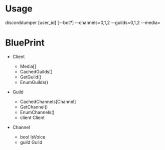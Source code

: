 # Usage
discorddumper \[user_id\] \[--bot?\] --channels=0,1,2 --guilds=0,1,2 --media=

# BluePrint
- Client
    - Media[]
    - CachedGuilds[]
    - GetGuild()
    - EnumGuilds()

- Guild
    - CachedChannels\[Channel\]
    - GetChannel()
    - EnumChannels()
    - client Client

- Channel
    - bool IsVoice
    - guild Guild